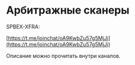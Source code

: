 # Арбитражные сканеры

SPBEX-XFRA:

[https://t.me/joinchat/oA9KwbZu57g5MjJi](https://t.me/joinchat/oA9KwbZu57g5MjJi)

Описание можно прочитать внутри каналов.


